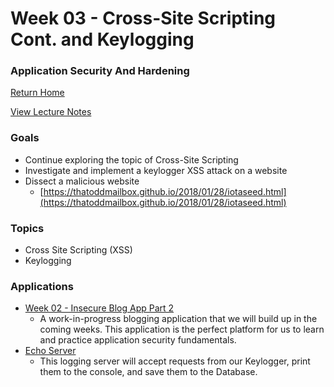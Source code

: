 # Week 03 - Cross-Site Scripting Cont. and Keylogging
### Application Security And Hardening

[Return Home](../../../../)  

[View Lecture Notes](http://coreyshuman.github.io/GeekwiseApplicationSecurity/LectureNotes/Week-03)  

### Goals
- Continue exploring the topic of Cross-Site Scripting
- Investigate and implement a keylogger XSS attack on a website
- Dissect a malicious website
  -  [https://thatoddmailbox.github.io/2018/01/28/iotaseed.html](https://thatoddmailbox.github.io/2018/01/28/iotaseed.html)

### Topics
- Cross Site Scripting (XSS)
- Keylogging

### Applications
- [Week 02 - Insecure Blog App Part 2](../../Applications/Week-03/01-BasicBlogAppPart02)
  - A work-in-progress blogging application that we will build up in the coming weeks. This application is the perfect platform for us to learn and practice application security fundamentals.
- [Echo Server](../../Applications/Week-03/02-EchoServer)
  - This logging server will accept requests from our Keylogger, print them to the console, and save them to the Database.